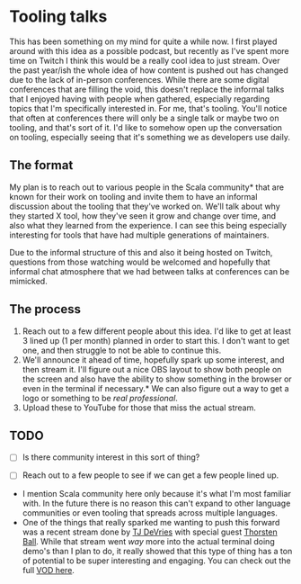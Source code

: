 # Tooling talks

This has been something on my mind for quite a while now. I first played around
with this idea as a possible podcast, but recently as I've spent more time on
Twitch I think this would be a really cool idea to just stream. Over the past
year/ish the whole idea of how content is pushed out has changed due to the lack
of in-person conferences. While there are some digital conferences that are
filling the void, this doesn't replace the informal talks that I enjoyed having
with people when gathered, especially regarding topics that I'm specifically
interested in. For me, that's tooling. You'll notice that often at conferences
there will only be a single talk or maybe two on tooling, and that's sort of it.
I'd like to somehow open up the conversation on tooling, especially seeing that
it's something we as developers use daily.

## The format

My plan is to reach out to various people in the Scala community* that are known
for their work on tooling and invite them to have an informal discussion about
the tooling that they've worked on. We'll talk about why they started X tool,
how they've seen it grow and change over time, and also what they learned from
the experience. I can see this being especially interesting for tools that have
had multiple generations of maintainers.

Due to the informal structure of this and also it being hosted on Twitch,
questions from those watching would be welcomed and hopefully that informal chat
atmosphere that we had between talks at conferences can be mimicked.

## The process

1. Reach out to a few different people about this idea. I'd like to get at least
   3 lined up (1 per month) planned in order to start this. I don't want to get
   one, and then struggle to not be able to continue this.
2. We'll announce it ahead of time, hopefully spark up some interest, and then
   stream it. I'll figure out a nice OBS layout to show both people on the
   screen and also have the ability to show something in the browser or even in
   the terminal if necessary.* We can also figure out a way to get a logo or
   something to be _real professional_.
3. Upload these to YouTube for those that miss the actual stream.


## TODO

- [ ] Is there community interest in this sort of thing?
- [ ] Reach out to a few people to see if we can get a few people lined up.


* I mention Scala community here only because it's what I'm most familiar with.
    In the future there is no reason this can't expand to other language
    communities or even tooling that spreads across multiple languages.
* One of the things that really sparked me wanting to push this forward was a
    recent stream done by [TJ DeVries](https://www.twitch.tv/teej_dv) with
    special guest [Thorsten Ball](https://twitter.com/thorstenball). While that
    stream went _way_ more into the actual terminal doing demo's than I plan to
    do, it really showed that this type of thing has a ton of potential to be
    super interesting and engaging. You can check out the full [VOD
    here](https://www.youtube.com/watch?v=u6EKq6z0CRU&t=1105s).
